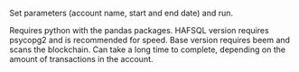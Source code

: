 Set parameters (account name, start and end date) and run.

Requires python with the pandas packages.
HAFSQL version requires psycopg2 and is recommended for speed.
Base version requires beem and scans the blockchain. Can take a long time to complete, depending on the amount of transactions in the account.